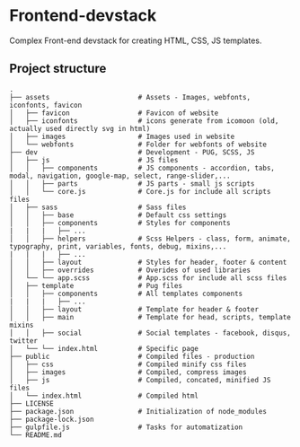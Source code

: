 # Frontend-devstack
Complex Front-end devstack for creating HTML, CSS, JS templates.

## Project structure
   
    .
    ├── assets                      # Assets - Images, webfonts, iconfonts, favicon
    │   ├── favicon                 # Favicon of website
    │   ├── iconfonts               # icons generate from icomoon (old, actually used directly svg in html)
    │   ├── images                  # Images used in website
    │   └── webfonts                # Folder for webfonts of website
    ├── dev                         # Development - PUG, SCSS, JS
    │   ├── js                      # JS files
    │   │   ├── components          # JS components - accordion, tabs, modal, navigation, google-map, select, range-slider,...
    │   │   ├── parts               # JS parts - small js scripts
    │   │   └── core.js             # Core.js for include all scripts files
    │   ├── sass                    # Sass files
    │   │   ├── base                # Default css settings
    │   │   ├── components          # Styles for components
    |   |   |   ├── ...
    │   │   ├── helpers             # Scss Helpers - class, form, animate, typography, print, variables, fonts, debug, mixins,...
    |   |   |   ├── ...
    │   │   ├── layout              # Styles for header, footer & content
    │   │   ├── overrides           # Overides of used libraries
    │   └── └── app.scss            # App.scss for include all scss files
    │   ├── template                # Pug files
    │   │   ├── components          # All templates components
    |   |   |   ├── ...
    │   │   ├── layout              # Template for header & footer
    │   │   ├── main                # Template for head, scripts, template mixins
    │   │   ├── social              # Social templates - facebook, disqus, twitter
    │   └── └── index.html          # Specific page
    ├── public                      # Compiled files - production
    │   ├── css                     # Compiled minify css files
    │   ├── images                  # Compiled, compress images
    │   ├── js                      # Compiled, concated, minified JS files
    │   └── index.html              # Compiled html
    ├── LICENSE
    ├── package.json                # Initialization of node_modules
    ├── package-lock.json
    ├── gulpfile.js                 # Tasks for automatization
    └── README.md
